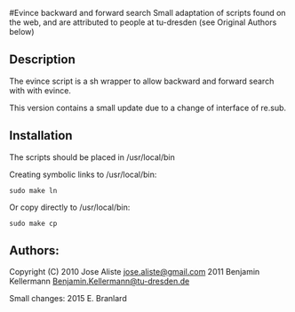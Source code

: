 #Evince backward and forward search
Small adaptation of scripts found on the web, and are attributed to people at tu-dresden (see Original Authors below)

## Description

The evince script is a sh wrapper to allow backward and forward search with with evince.


This version contains a small update due to a change of interface of re.sub.



## Installation
The scripts should be placed in /usr/local/bin


Creating symbolic links to /usr/local/bin:

    sudo make ln

Or copy directly to /usr/local/bin:

    sudo make cp


## Authors:
Copyright (C) 2010 Jose Aliste <jose.aliste@gmail.com>
              2011 Benjamin Kellermann <Benjamin.Kellermann@tu-dresden.de>

Small changes: 2015 E. Branlard 




